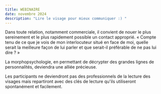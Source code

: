 ```yaml
---
title: WEBINAIRE
date: novembre 2024
description: "Lire le visage pour mieux communiquer :) "
---
```

Dans toute relation, notamment commerciale, il convient de nouer le plus sereinement et le plus rapidement possible un contact approprié. « Compte tenu de ce que je vois de mon interlocuteur situé en face de moi, quelle serait la meilleure façon de lui parler et que serait-il préférable de ne pas lui dire ? »

La morphopsychologie, en permettant de décrypter des grandes lignes de personnalités, deviendra une alliée précieuse.

Les participants ne deviendront pas des professionnels de la lecture des visages mais repartiront avec des clés de lecture qu'ils utiliseront spontanément et facilement.